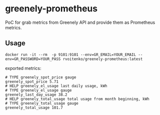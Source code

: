 # greenely-prometheus

PoC for grab metrics from Greenely API and provide them as Prometheus metrics.

## Usage
```shell
docker run -it --rm  -p 9101:9101 --env=GR_EMAIL=YOUR_EMAIL --env=GR_PASSWORD=YOUR_PASS rvoitenko/greenely-prometheus:latest
```


exported metrics:

```shell
# TYPE greenely_spot_price gauge
greenely_spot_price 5.71
# HELP greenely_el_usage last daily usage, kWh
# TYPE greenely_el_usage gauge
greenely_last_day_usage 38.2
# HELP greenely_total_usage total usage from month beginning, kWh
# TYPE greenely_total_usage gauge
greenely_total_usage 101.7
```